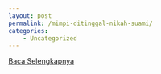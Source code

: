 ```yaml
---
layout: post
permalink: /mimpi-ditinggal-nikah-suami/
categories:
    - Uncategorized
---
```


[Baca Selengkapnya](/10)